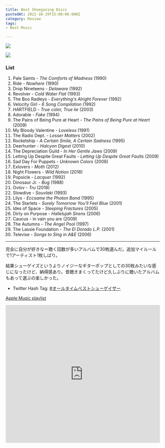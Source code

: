 ```yaml
---
title: Best Shoegazing Discs
postedAt: 2021-10-29T15:00:00.000Z
category: Review
tags:
- Best Music

---
```

![](/uploads/BestShoegaze1.png)

![](/uploads/BestShoegaze2.png)

### List

 1. Pale Saints - _The Comforts of Madness_ (1990)
 2. Ride - _Nowhere_ (1990)
 3. Drop Nineteens - _Delaware_ (1992)
 4. Revolver - _Cold Water Flat_ (1993)
 5. The Boo Radleys - _Everything's Alright Forever_ (1992)
 6. Velocity Girl - _6 Song Compilation_ (1992)
 7. HARTFIELD - _True color, True lie_ (2003)
 8. Adorable - _Fake_ (1994)
 9. The Pains of Being Pure at Heart - _The Pains of Being Pure at Heart_ (2009)
10. My Bloody Valentine - _Loveless_ (1991)
11. The Radio Dept. - _Lesser Matters_ (2002)
12. Rocketship - _A Certain Smile, A Certain Sadness_ (1995)
13. Deerhunter - _Halcyon Digest_ (2010)
14. The Depreciation Guild - _In Her Gentle Jaws_ (2009)
15. Letting Up Despite Great Faults - _Letting Up Despite Great Faults_ (2009)
16. Sad Day For Puppets - _Unknown Colors_ (2008)
17. Exlovers - _Moth_ (2012)
18. Night Flowers - _Wild Notion_ (2018)
19. Popsicle - _Lacquer_ (1992)
20. Dinosaur Jr. - _Bug_ (1988)
21. Ovlov - _Tru_ (2018)
22. Slowdive - _Souvlaki_ (1993)
23. Lilys - _Eccsame the Photon Band_ (1995)
24. The Starlets - _Surely Tomorrow You'll Feel Blue_ (2001)
25. Ides of Space - _Sleeping Fractures_ (2005)
26. Dirty on Purpose - _Hallelujah Sirens_ (2006)
27. Caucus - in vain you are (2009)
28. The Autumns - _The Angel Pool_ (1997)
29. The Lassie Foundation - _The El Dorado L.P._ (2001)
30. Televise - _Songs to Sing in A&E_ (2006)

***

完全に自分が好きな＝聴く回数が多いアルバムで30枚選んだ。追加マイルールで1アーティスト1枚しばり。

結果シューゲイズというよりノイジーなギターポップとしての30枚みたいな感じになったけど、納得感あり。昔聴きまくってたけど久しぶりに聴いたアルバムもあって選ぶの楽しかった。

* Twitter Hash Tag: [#オールタイムベストシューゲイザー](https://twitter.com/search?q=%23%E3%82%AA%E3%83%BC%E3%83%AB%E3%82%BF%E3%82%A4%E3%83%A0%E3%83%99%E3%82%B9%E3%83%88%E3%82%B7%E3%83%A5%E3%83%BC%E3%82%B2%E3%82%A4%E3%82%B6%E3%83%BC)

[Apple Music playlist](https://music.apple.com/jp/playlist/best-shoegazing-discs/pl.u-4JoKaZGsMZjkWr)

<iframe allow="autoplay *; encrypted-media *; fullscreen *; clipboard-write" frameborder="0" height="450" style="width:100%;max-width:660px;overflow:hidden;background:transparent;" sandbox="allow-forms allow-popups allow-same-origin allow-scripts allow-storage-access-by-user-activation allow-top-navigation-by-user-activation" src="https://embed.music.apple.com/jp/playlist/best-shoegazing-discs/pl.u-4JoKaZGsMZjkWr"></iframe>
